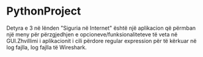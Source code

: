 # PythonProject
Detyra e 3 në lënden "Siguria në Internet" është një aplikacion që përmban një meny për përzgjedhjen e opcioneve/funksionaliteteve të veta në GUI.Zhvillimi i aplikacionit i cili përdore regular expression për të kërkuar në log fajlla, log fajlla të Wireshark. 
